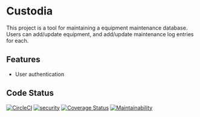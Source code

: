# Custodia

This project is a tool for maintaining a equipment maintenance database.
Users can add/update equipment, and add/update maintenance log entries for each.

## Features

- User authentication

## Code Status


[![CircleCI](https://img.shields.io/circleci/project/github/Jmccl89/Custodia.svg)](https://circleci.com/gh/Jmccl89/Custodia)
[![security](https://hakiri.io/github/Jmccl89/Custodia/master.svg)](https://hakiri.io/github/Jmccl89/Custodia/master)
[![Coverage Status](https://coveralls.io/repos/github/Jmccl89/Custodia/badge.svg?branch=master)](https://coveralls.io/github/Jmccl89/Custodia?branch=master)
[![Maintainability](https://api.codeclimate.com/v1/badges/8c294029cd534854cb19/maintainability)](https://codeclimate.com/github/Jmccl89/Custodia/maintainability)  
